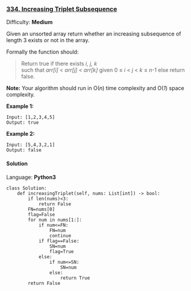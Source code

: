 ### [334\. Increasing Triplet Subsequence](https://leetcode.com/problems/increasing-triplet-subsequence/)

Difficulty: **Medium**


Given an unsorted array return whether an increasing subsequence of length 3 exists or not in the array.

Formally the function should:

> Return true if there exists _i, j, k_  
> such that _arr[i]_ < _arr[j]_ < _arr[k]_ given 0 ≤ _i_ < _j_ < _k_ ≤ _n_-1 else return false.

**Note:** Your algorithm should run in O(_n_) time complexity and O(_1_) space complexity.


**Example 1:**

```
Input: [1,2,3,4,5]
Output: true
```


**Example 2:**

```
Input: [5,4,3,2,1]
Output: false
```


#### Solution

Language: **Python3**

```python3
class Solution:
    def increasingTriplet(self, nums: List[int]) -> bool:
        if len(nums)<3:
            return False
        FN=nums[0]
        flag=False
        for num in nums[1:]:
            if num<=FN:
                FN=num
                continue
            if flag==False:
                SN=num
                flag=True
            else:
                if num<=SN:
                    SN=num
                else:
                    return True
        return False
```
